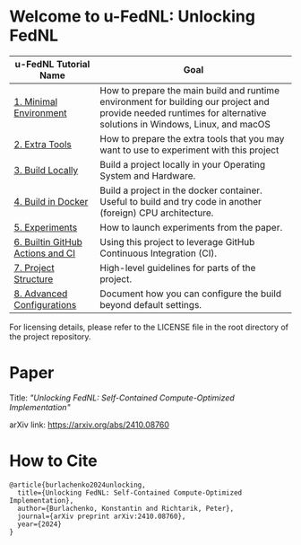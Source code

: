 # Welcome to u-FedNL: Unlocking FedNL


| u-FedNL Tutorial Name                                                    | Goal                                                                                                                                                                                |
|--------------------------------------------------------------------------|-------------------------------------------------------------------------------------------------------------------------------------------------------------------------------------|
| [1. Minimal Environment](./README_1_MIN_TOOLS.md)                        | How to prepare the main build and runtime environment for building our project and provide needed runtimes for alternative solutions in Windows, Linux, and macOS                   |
| [2. Extra Tools](./README_2_EXTRA_TOOLS.md)                              | How to prepare the extra tools that you may want to use to experiment with this project                                                                                             | 
| [3. Build Locally](./README_3_BUILD_LOCALLY.md)                          | Build a project locally in your Operating System and Hardware.                                                                                                                      |
| [4. Build in Docker](./README_4_BUILD_IN_DOCKER.md)                      | Build a project in the docker container. Useful to build and try code in another (foreign) CPU architecture.                                                                        | 
| [5. Experiments](./README_5_EXPERIMENTS.md)                              | How to launch experiments from the paper.                                                                                                                                           | 
| [6. Builtin GitHub Actions and CI](./README_6_BUILTIN_GITHUB_ACTIONS.md) | Using this project to leverage GitHub Continuous Integration (CI).                                                                                                                  | 
| [7. Project Structure](./README_7_PROJECT_STRUCTURE.md)                  | High-level guidelines for parts of the project.                                                                                                                                | 
| [8. Advanced Configurations](./README_8_ADVANCED_CONFIGURATIONS.md)      | Document how you can configure the build beyond default settings.                                                                                                                   | 

For licensing details, please refer to the LICENSE file in the root directory of the project repository.

# Paper

Title: *"Unlocking FedNL: Self-Contained Compute-Optimized Implementation"*

arXiv link: https://arxiv.org/abs/2410.08760


# How to Cite

```
@article{burlachenko2024unlocking,
  title={Unlocking FedNL: Self-Contained Compute-Optimized Implementation},
  author={Burlachenko, Konstantin and Richtarik, Peter},
  journal={arXiv preprint arXiv:2410.08760},
  year={2024}
}
```
